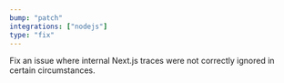 ```yaml
---
bump: "patch"
integrations: ["nodejs"]
type: "fix"
---
```


Fix an issue where internal Next.js traces were not correctly ignored in certain circumstances.


